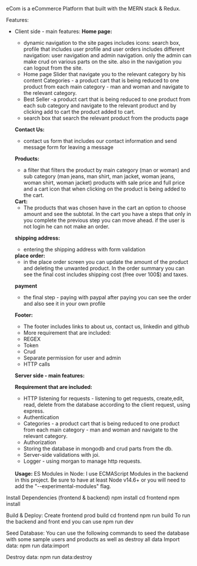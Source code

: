 eCom is a eCommerce Platform that built with the MERN stack & Redux.

Features:

- Client side - main features:
  <b>Home page:</b>
    <ul>
    <li>dynamic navigation to the site pages includes icons: search box, profile that includes user profile and user orders includes different navigation: user navigation and admin navigation. only the admin can make crud on various parts on the site. also in the navigation you can logout from the site.
    </li>
    <li>Home page Slider that navigate you to the relevant category by his content
    Categories - a product cart that is being reduced to one product from each main category - man and woman and navigate to the relevant category. </li>
    <li>Best Seller -a product cart that is being reduced to one product from each sub category and navigate to the relevant product and by clicking add to cart the product added to cart.</li>
    <li>search box that search the relevant product from the products page</li>
    </ul>
    
    <b>Contact Us:</b>
    <ul>
    <li>contact us form that includes our contact information and send message form for leaving a message </li>
    </ul>
    
    <b>Products:</b>
    <ul>
    <li>
    a filter that filters the product by main category (man or woman) and sub category (man jeans, man shirt, man jacket, woman jeans, woman shirt, woman jacket)
    products with sale price and full price and a cart icon that when clicking on the product is being added to the cart.</li>
    </ul>
    <b>Cart:</b>
    <ul>
    <li>The products that was chosen have in the cart an option to choose amount and see the subtotal. In the cart you have a steps that only in you complete the previous step you can move ahead. if the user is not login he can not make an order.</li>
    </ul>

  <b>shipping address:</b>
    <ul>
    <li>entering the shipping address with form validation </li>
    </ul>
    <b>place order:</b>
    <ul>
    <li>in the place order screen you can update the amount of the product and deleting the unwanted product. In the order summary you can see the final cost includes shipping cost (free over 100$) and taxes.</li>
    </ul>

  <b>payment</b>
    <ul>
    <li>the final step - paying with paypal after paying you can see the order and also see it in your own profile</li>
    </ul>

  <b>Footer:</b>
    <ul>
    <li>The footer includes links to about us, contact us, linkedin and github </li>
    
    <li>More requirement that are included:</li>
    <li>REGEX</li>
    <li>Token</li>
    <li>Crud</li>
    <li>Separate permission for user and admin</li>
    <li>HTTP calls</li>
    </ul>
    
    <b>Server side - main features:</b>
    
    <b>Requirement that are included:</b>
    <ul>
    <li>HTTP listening for requests - listening to get requests, create,edit, read, delete from the database according to the client request, using express.</li>
    <li>Authentication</li>
    <li>  Categories - a product cart that is being reduced to one product from each main category - man and woman and navigate to the relevant category.</li>
    <li>Authorization</li>
    <li>Storing the database in mongodb and crud parts from the db.</li>
    <li>Server-side validations with joi.</li>
    <li>Logger - using morgan to manage http requests.</li>
  </ul>
  </br>
  <b>Usage:</b>
  ES Modules in Node: I use ECMAScript Modules in the backend in this project. Be sure to have at least Node v14.6+ or you will need to add the "--experimental-modules" flag.

Install Dependencies (frontend & backend)
npm install cd frontend npm install

Build & Deploy:
Create frontend prod build cd frontend npm run build
To run the backend and front end you can use npm run dev

Seed Database:
You can use the following commands to seed the database with some sample users and products as well as destroy all data Import data: npm run data:import

Destroy data: npm run data:destroy
